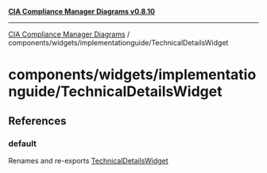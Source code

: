 [**CIA Compliance Manager Diagrams v0.8.10**](../../../../README.md)

***

[CIA Compliance Manager Diagrams](../../../../modules.md) / components/widgets/implementationguide/TechnicalDetailsWidget

# components/widgets/implementationguide/TechnicalDetailsWidget

## References

### default

Renames and re-exports [TechnicalDetailsWidget](../../../variables/TechnicalDetailsWidget.md)

